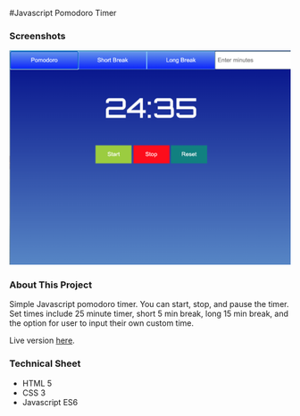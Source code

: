 #Javascript Pomodoro Timer

<h3>Screenshots</h3>
<img src="readme_image/app.png">

<h3>About This Project</h3>
<p>
Simple Javascript pomodoro timer. You can start, stop, and pause the timer. Set times include 25 minute timer, short 5 min break, long 15 min break, and the option for user to input their own custom time.
</p>

<p>Live version <a href="https://mickywagner.github.io/pomodoro-timer/">here</a>.</p>


<h3>Technical Sheet</h3>

<ul>
  <li>HTML 5</li>
  <li>CSS 3</li>
  <li>Javascript ES6</li>
</ul>

